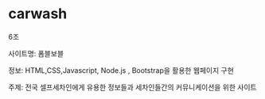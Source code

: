 # carwash

6조

사이트명: 폼블보블

정보: HTML,CSS,Javascript, Node.js , Bootstrap을 활용한 웹페이지 구현 

주제: 전국 셀프세차인에게 유용한 정보들과 세차인들간의 커뮤니케이션을 위한 사이트 
